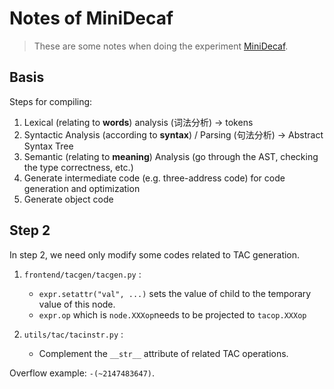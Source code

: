 # Notes of MiniDecaf

> These are some notes when doing the experiment [MiniDecaf](https://decaf-lang.github.io/minidecaf-tutorial/).

## Basis

Steps for compiling:

1. Lexical (relating to **words**) analysis (词法分析) → tokens
2. Syntactic Analysis (according to **syntax**) / Parsing (句法分析) → Abstract Syntax Tree
3. Semantic (relating to **meaning**) Analysis (go through the AST, checking the type correctness, etc.)
4. Generate intermediate code (e.g. three-address code) for code generation and optimization
5. Generate object code

## Step 2

In step 2, we need only modify some codes related to TAC generation.

1. `frontend/tacgen/tacgen.py` : 

    - `expr.setattr("val", ...)` sets the value of child to the temporary value of this node.
    - `expr.op` which is `node.XXXop`needs to be projected to `tacop.XXXop`
2. `utils/tac/tacinstr.py` :
    - Complement the `__str__` attribute of related TAC operations.

Overflow example: `-(~2147483647)`.

